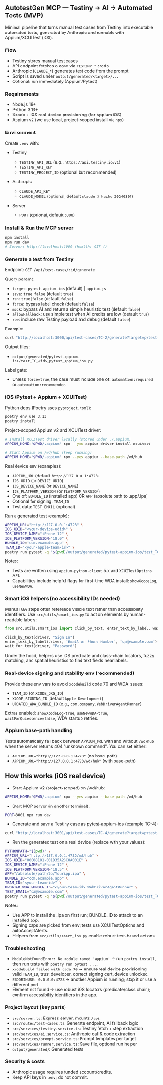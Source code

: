 ## AutotestGen MCP — Testiny → AI → Automated Tests (MVP)

Minimal pipeline that turns manual test cases from Testiny into executable automated tests, generated by Anthropic and runnable with Appium/XCUITest (iOS).

### Flow
- Testiny stores manual test cases
- API endpoint fetches a case via `TESTINY_*` creds
- Anthropic (`CLAUDE_*`) generates test code from the prompt
- Script is saved under `output/generated/<target>/...`
- Optional: run immediately (Appium/Pytest)

### Requirements
- Node.js 18+
- Python 3.13+
- Xcode + iOS real-device provisioning (for Appium iOS)
- Appium v2 (we use local, project-scoped install via `npx`)

### Environment
Create `.env` with:

- Testiny
  - `TESTINY_API_URL` (e.g., `https://api.testiny.io/v1`)
  - `TESTINY_API_KEY`
  - `TESTINY_PROJECT_ID` (optional but recommended)

- Anthropic
  - `CLAUDE_API_KEY`
  - `CLAUDE_MODEL` (optional, default `claude-3-haiku-20240307`)

- Server
  - `PORT` (optional, default `3000`)

### Install & Run the MCP server
```bash
npm install
npm run dev
# Server: http://localhost:3000 (health: GET /)
```

### Generate a test from Testiny
Endpoint: `GET /api/test-cases/:id/generate`

Query params:
- `target`: `pytest-appium-ios` (default) | `appium-js`
- `save`: `true|false` (default `true`)
- `run`: `true|false` (default `false`)
- `force`: bypass label check (default `false`)
- `mock`: bypass AI and return a simple heuristic test (default `false`)
- `allowFallback`: use simple test when AI credits are low (default `true`)
- `raw`: include raw Testiny payload and debug (default `false`)

Example:
```bash
curl "http://localhost:3000/api/test-cases/TC-2/generate?target=pytest-appium-ios&save=true&run=false"
```

Output files:
- `output/generated/pytest-appium-ios/test_TC_<id>_pytest_appium_ios.py`
 

Label gate:
- Unless `force=true`, the case must include one of: `automation:required` or `automation:recommended`.

### iOS (Pytest + Appium + XCUITest)

Python deps (Poetry uses `pyproject.toml`):
```bash
poetry env use 3.13
poetry install
```

Project-scoped Appium v2 and XCUITest driver:
```bash
# Install XCUITest driver locally (stored under ./.appium)
APPIUM_HOME="$PWD/.appium" npx --yes appium driver install xcuitest

# Start Appium on /wd/hub (keep running)
APPIUM_HOME="$PWD/.appium" npx --yes appium --base-path /wd/hub
```

Real device env (examples):
- `APPIUM_URL` (default `http://127.0.0.1:4723`)
- `IOS_UDID` (or `DEVICE_UDID`)
- `IOS_DEVICE_NAME` (or `DEVICE_NAME`)
- `IOS_PLATFORM_VERSION` (or `PLATFORM_VERSION`)
- One of: `BUNDLE_ID` (installed app) OR `APP` (absolute path to .app/.ipa)
- Optional for signing: `TEAM_ID`
- Test data: `TEST_EMAIL` (optional)

Run a generated test (example):
```bash
APPIUM_URL="http://127.0.0.1:4723" \
IOS_UDID="<your-device-udid>" \
IOS_DEVICE_NAME="iPhone 12" \
IOS_PLATFORM_VERSION="18.0" \
BUNDLE_ID="com.example.app" \
TEAM_ID="<your-apple-team-id>" \
poetry run pytest -q "$(pwd)/output/generated/pytest-appium-ios/test_TC_2_pytest_appium_ios.py" -k test_tc_2 -s
```

Notes:
- Tests are written using `appium-python-client` 5.x and `XCUITestOptions` API.
- Capabilities include helpful flags for first-time WDA install: `showXcodeLog`, `useNewWDA`.

### Smart iOS helpers (no accessibility IDs needed)

Manual QA steps often reference visible text rather than accessibility identifiers. Use `src/utils/smart_ios.py` to act on elements by human-readable labels:

```python
from src.utils.smart_ios import click_by_text, enter_text_by_label, wait_for_text

click_by_text(driver, "Sign In")
enter_text_by_label(driver, "Email or Phone Number", "qa@example.com")
wait_for_text(driver, "Password")
```

Under the hood, helpers use iOS predicate and class-chain locators, fuzzy matching, and spatial heuristics to find text fields near labels.

### Real-device signing and stability env (recommended)

Provide these env vars to avoid `xcodebuild` code 70 and WDA issues:

- `TEAM_ID` (or `XCODE_ORG_ID`)
- `XCODE_SIGNING_ID` (default `Apple Development`)
- `UPDATED_WDA_BUNDLE_ID` (e.g., `com.company.WebDriverAgentRunner`)

Extras enabled: `showXcodeLog=true`, `useNewWDA=true`, `waitForQuiescence=false`, WDA startup retries.

### Appium base-path handling

Tests automatically fall back between `APPIUM_URL` with and without `/wd/hub` when the server returns 404 "unknown command". You can set either:

- `APPIUM_URL="http://127.0.0.1:4723"` (no base-path)
- `APPIUM_URL="http://127.0.0.1:4723/wd/hub"` (with base-path)

 

## How this works (iOS real device)

- Start Appium v2 (project-scoped) on /wd/hub:
```bash
APPIUM_HOME="$PWD/.appium" npx --yes appium --base-path /wd/hub
```

- Start MCP server (in another terminal):
```bash
PORT=3001 npm run dev
```

- Generate and save a Testiny case as pytest-appium-ios (example TC-4):
```bash
curl "http://localhost:3001/api/test-cases/TC-4/generate?target=pytest-appium-ios&save=true&run=false&force=true"
```

- Run the generated test on a real device (replace with your values):
```bash
PYTHONPATH="$(pwd)" \
APPIUM_URL="http://127.0.0.1:4723/wd/hub" \
IOS_UDID="00008101-001D35A23C0A001E" \
IOS_DEVICE_NAME="iPhone 12" \
IOS_PLATFORM_VERSION="18.5" \
APP="/absolute/path/to/YourApp.ipa" \
BUNDLE_ID="com.example.app" \
TEAM_ID="<your-team-id>" \
UPDATED_WDA_BUNDLE_ID="<your-team-id>.WebDriverAgentRunner" \
TEST_EMAIL="qa@example.com" \
poetry run pytest -q "$(pwd)/output/generated/pytest-appium-ios/test_TC_4_pytest_appium_ios.py" -k test_tc_4 -s
```

Notes:
- Use APP to install the .ipa on first run; BUNDLE_ID to attach to an installed app.
- Signing caps are picked from env; tests use XCUITestOptions and autoAcceptAlerts.
- Helpers from `src/utils/smart_ios.py` enable robust text-based actions.

### Troubleshooting
- `ModuleNotFoundError: No module named 'appium'` → run `poetry install`, then run tests with `poetry run pytest ...`.
- `xcodebuild failed with code 70` → ensure real device provisioning, valid `TEAM_ID`, trust developer, correct signing cert, device unlocked.
- `EADDRINUSE: 0.0.0.0:4723` → another Appium is running; stop it or use a different port.
- Element not found → use robust iOS locators (predicate/class chain); confirm accessibility identifiers in the app.

### Project layout (key parts)
- `src/server.ts`: Express server, mounts `/api`
- `src/routes/test-cases.ts`: Generate endpoint, AI fallback logic
- `src/services/testiny.service.ts`: Testiny fetch + step extraction
- `src/services/ai.service.ts`: Anthropic call & code extraction
- `src/services/prompt.service.ts`: Prompt templates per target
- `src/services/runner.service.ts`: Save file, optional run helper
- `output/generated/`: Generated tests

### Security & costs
- Anthropic usage requires funded account/credits.
- Keep API keys in `.env`; do not commit.

